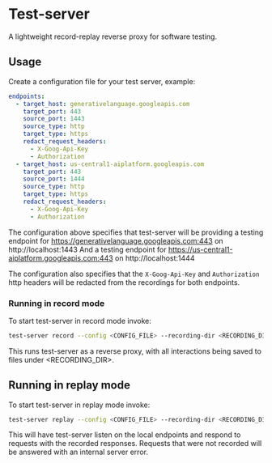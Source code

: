 # Test-server

A lightweight record-replay reverse proxy for software testing.

## Usage

Create a configuration file for your test server, example:

```yml
endpoints:
  - target_host: generativelanguage.googleapis.com 
    target_port: 443
    source_port: 1443
    source_type: http
    target_type: https
    redact_request_headers:
      - X-Goog-Api-Key
      - Authorization
  - target_host: us-central1-aiplatform.googleapis.com
    target_port: 443
    source_port: 1444
    source_type: http
    target_type: https
    redact_request_headers:
      - X-Goog-Api-Key
      - Authorization

```

The configuration above specifies that test-server will be providing a testing endpoint for https://generativelanguage.googleapis.com:443 on http://localhost:1443  And a testing endpoint for https://us-central1-aiplatform.googleapis.com:443 on http://localhost:1444

The configuration also specifies that the `X-Goog-Api-Key` and `Authorization` http headers will be redacted from the recordings for both endpoints.


### Running in record mode

To start test-server in record mode invoke:

```sh
test-server record --config <CONFIG_FILE> --recording-dir <RECORDING_DIR>
```

This runs test-server as a reverse proxy, with all interactions being saved to files under <RECORDING_DIR>.


## Running in replay mode

To start test-server in replay mode invoke:

```sh
test-server replay --config <CONFIG_FILE> --recording-dir <RECORDING_DIR>
```

This will have test-server listen on the local endpoints and respond to requests with the recorded responses.
Requests that were not recorded will be answered with an internal server error.
